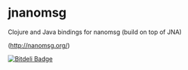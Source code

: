 # jnanomsg

Clojure and Java bindings for nanomsg (build on top of JNA)

(http://nanomsg.org/)

[![Bitdeli Badge](https://d2weczhvl823v0.cloudfront.net/niwibe/jnanomsg/trend.png)](https://bitdeli.com/free "Bitdeli Badge")

